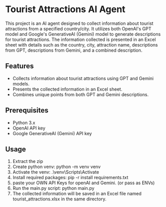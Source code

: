# Tourist Attractions AI Agent

This project is an AI agent designed to collect information about tourist attractions from a specified country/city. It utilizes both OpenAI's GPT model and Google's GenerativeAI (Gemini) model to generate descriptions for tourist attractions. The information collected is presented in an Excel sheet with details such as the country, city, attraction name, descriptions from GPT, descriptions from Gemini, and a combined description.

## Features

- Collects information about tourist attractions using GPT and Gemini models.
- Presents the collected information in an Excel sheet.
- Combines unique points from both GPT and Gemini descriptions.

## Prerequisites

- Python 3.x
- OpenAI API key
- Google GenerativeAI (Gemini) API key

## Usage

1. Extract the zip 
2. Create python venv: python -m venv venv
3. Activate the venv: .\venv\Scripts\Activate
4. Install required packages: pip -r install requirements.txt
3. paste your OWN API Keys for openAI and Gemini. (or pass as ENVs)
4. Run the main.py script: python main.py
5. The collected information will be saved in an Excel file named tourist_attractions.xlsx in the same directory.